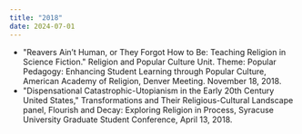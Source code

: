 ```yaml
---
title: "2018"
date: 2024-07-01
---
```

- "Reavers Ain’t Human, or They Forgot How to Be: Teaching Religion in Science Fiction." Religion and Popular Culture Unit. Theme: Popular Pedagogy: Enhancing Student Learning through Popular Culture, American Academy of Religion, Denver Meeting. November 18, 2018.
- "Dispensational Catastrophic-Utopianism in the Early 20th Century United States," Transformations and Their Religious-Cultural Landscape panel, Flourish and Decay: Exploring Religion in Process, Syracuse University Graduate Student Conference, April 13, 2018.

